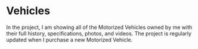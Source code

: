 # Vehicles
In the project, I am showing all of the Motorized Vehicles owned by me with their full history, specifications, photos, and videos. The project is regularly updated when I purchase a new Motorized Vehicle.
